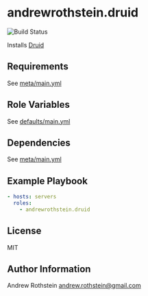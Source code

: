 andrewrothstein.druid
=========
![Build Status](https://github.com/andrewrothstein/ansible-druid/actions/workflows/build.yml/badge.svg)

Installs [Druid](http://http://druid.io/)

Requirements
------------

See [meta/main.yml](meta/main.yml)

Role Variables
--------------

See [defaults/main.yml](defaults/main.yml)

Dependencies
------------

See [meta/main.yml](meta/main.yml)

Example Playbook
----------------

```yml
- hosts: servers
  roles:
    - andrewrothstein.druid
```

License
-------

MIT

Author Information
------------------

Andrew Rothstein <andrew.rothstein@gmail.com>
